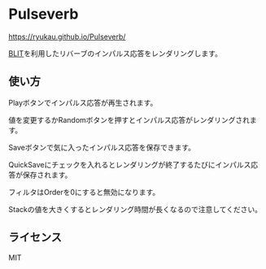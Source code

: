 # Pulseverb
https://ryukau.github.io/Pulseverb/

[BLIT](https://ccrma.stanford.edu/~stilti/papers/blit.pdf)を利用したリバーブのインパルス応答をレンダリングします。

## 使い方
Playボタンでインパルス応答が再生されます。

値を変更するかRandomボタンを押すとインパルス応答がレンダリングされます。

Saveボタンで気に入ったインパルス応答を保存できます。

QuickSaveにチェックを入れるとレンダリングが終了するたびにインパルス応答が保存されます。

フィルタはOrderを0にすると無効になります。

Stackの値を大きくするとレンダリング時間が長くなるので注意してください。

## ライセンス
MIT
